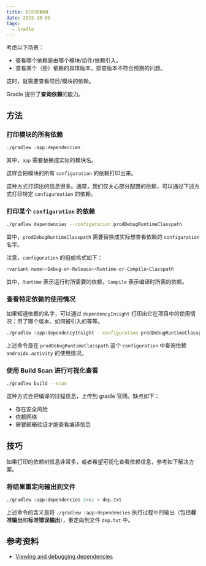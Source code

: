 ```yaml
---
title: 打印依赖树
date: 2022-10-09
tags:
  - Gradle
---
```

考虑以下场景：
* 查看哪个依赖是由哪个模块/组件/依赖引入。
* 查看某个（些）依赖的具体版本，排查版本不符合预期的问题。

这时，就需要查看项目/模块的依赖。

Gradle 提供了**查询依赖**的能力。

## 方法

### 打印模块的所有依赖
```bash
./gradlew :app:dependencies
```
其中，`app` 需要替换成实际的模块名。

这样会把模块的所有 `configuration` 的依赖打印出来。

这种方式打印出的信息很多。通常，我们仅关心部分配置的依赖，可以通过下述方式打印特定 `configureation` 的依赖。

### 打印某个 `configuration` 的依赖
```bash
./gradlew dependencies --configuration prodDebugRuntimeClasspath
```
其中，`prodDebugRuntimeClasspath` 需要替换成实际想查看依赖的 `configuration` 名字。

注意，`configuration` 的组成格式如下：
```bash
<variant-name><Debug-or-Release><Runtime-or-Compile>Classpath
```
其中，`Runtime` 表示运行时所需要的依赖，`Compile` 表示编译时所需的依赖。

### 查看特定依赖的使用情况
如果知道依赖的名字，可以通过 `dependencyInsight` 打印出它在项目中的使用情况：用了哪个版本、如何被引入的等等。
```bash
./gradlew :app:dependencyInsight --configuration prodDebugRuntimeClasspath --dependency androidx.activity
```
上述命令是在 `prodDebugRuntimeClasspath` 这个 `configuration` 中查询依赖 `androidx.activity` 的使用情况。

### 使用 Build Scan 进行可视化查看
```bash
./gradlew build --scan
```
这种方式会把编译的过程信息，上传到 gradle 官网。缺点如下：
* 存在安全风险
* 依赖网络
* 需要邮箱验证才能查看编译信息

## 技巧
如果打印的依赖树信息非常多，或者希望可视化查看依赖信息，参考如下解决方案。

### 将结果重定向输出到文件
```bash
./gradlew :app:dependencies 2>&1 > dep.txt
```
上述命令的含义是将 `./gradlew :app:dependencies` 执行过程中的输出（包括**标准输出**和**标准错误输出**），重定向到文件 `dep.txt` 中。

## 参考资料
* [Viewing and debugging dependencies](https://docs.gradle.org/current/userguide/viewing_debugging_dependencies.html)